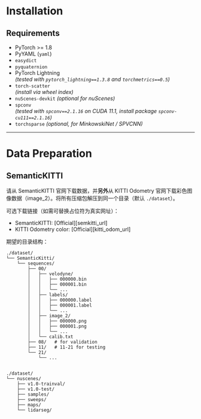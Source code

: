 # Installation

## Requirements
- PyTorch >= 1.8
- PyYAML (`yaml`)
- `easydict`
- `pyquaternion`
- PyTorch Lightning  
  *(tested with `pytorch_lightning==1.3.8` and `torchmetrics==0.5`)*
- `torch-scatter`  
  *(install via wheel index)*
- `nuScenes-devkit` *(optional for nuScenes)*
- `spconv`  
  *(tested with `spconv==2.1.16` on CUDA 11.1, install package `spconv-cu111==2.1.16`)*
- `torchsparse` *(optional, for MinkowskiNet / SPVCNN)*

---



# Data Preparation

## SemanticKITTI
请从 SemanticKITTI 官网下载数据，并**另外**从 KITTI Odometry 官网下载彩色图像数据（image_2）。将所有压缩包解压到同一个目录（默认 `./dataset`）。

可选下载链接（如需可替换占位符为真实网址）：
- SemanticKITTI: [Official][semkitti_url]
- KITTI Odometry color: [Official][kitti_odom_url]

期望的目录结构：
```text
./dataset/
└── SemanticKitti/
    └── sequences/
        ├── 00/
        │   ├── velodyne/
        │   │   ├── 000000.bin
        │   │   ├── 000001.bin
        │   │   └── ...
        │   ├── labels/
        │   │   ├── 000000.label
        │   │   ├── 000001.label
        │   │   └── ...
        │   ├── image_2/
        │   │   ├── 000000.png
        │   │   ├── 000001.png
        │   │   └── ...
        │   └── calib.txt
        ├── 08/   # for validation
        ├── 11/   # 11-21 for testing
        └── 21/
            └── ...


./dataset/
└── nuscenes/
    ├── v1.0-trainval/
    ├── v1.0-test/
    ├── samples/
    ├── sweeps/
    ├── maps/
    └── lidarseg/

